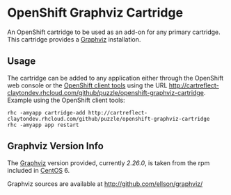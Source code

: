 OpenShift Graphviz Cartridge
============================

An OpenShift cartridge to be used as an add-on for any primary cartridge.
This cartridge provides a [Graphviz](http://www.graphviz.org) installation.

Usage
-----

The cartridge can be added to any application either through the OpenShift web console or the [OpenShift client tools](https://developers.openshift.com/en/getting-started-client-tools.html)
using the URL http://cartreflect-claytondev.rhcloud.com/github/puzzle/openshift-graphviz-cartridge. 
Example using the OpenShift client tools:

    rhc -amyapp cartridge-add http://cartreflect-claytondev.rhcloud.com/github/puzzle/openshift-graphviz-cartridge
    rhc -amyapp app restart

Graphviz Version Info
---------------------
The [Graphviz](http://www.graphviz.org) version provided, currently *2.26.0*, is taken from the rpm included in [CentOS](http://www.centos.org/) 6.

Graphviz sources are available at http://github.com/ellson/graphviz/
